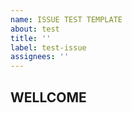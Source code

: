 ```yaml
---
name: ISSUE TEST TEMPLATE
about: test
title: ''
label: test-issue
assignees: ''
---
```


## WELLCOME
